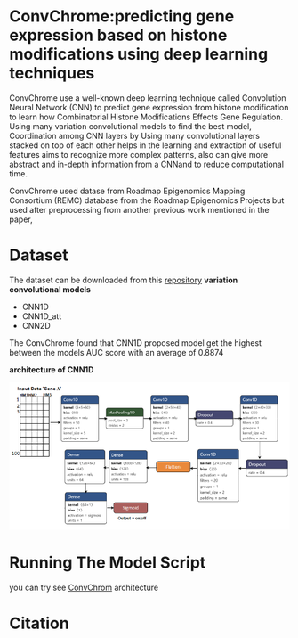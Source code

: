 # ConvChrome:predicting gene expression based on histone modifications using deep learning techniques 
ConvChrome use a well-known deep learning technique called Convolution Neural Network (CNN)  to predict gene expression from histone modification to learn how Combinatorial Histone Modifications Effects Gene Regulation. Using many variation convolutional models to find the best model, Coordination among CNN layers  by Using many convolutional layers stacked on top of each other helps in the learning and extraction of useful features aims to recognize more complex patterns, also can give more abstract and in-depth information from a CNNand to reduce computational time.

ConvChrome used datase from Roadmap Epigenomics Mapping Consortium (REMC) database from the Roadmap Epigenomics Projects but used after preprocessing from another previous work mentioned in the paper, 

# Dataset 
The dataset can be downloaded from this [repository](https://github.com/ly-zhu/CRNN-gene-expression-with-histone-modifications)
__variation convolutional models__
* CNN1D
* CNN1D_att
* CNN2D

The ConvChrome  found that CNN1D proposed model get the highest between the models AUC score with an average of 0.8874 

__architecture of CNN1D__

![Image of CNN1D model from ConvChrom](https://github.com/RaniaHamdy/ConvChrom-GE-prediction-from-HM/blob/master/CNN1D%20model%20.png)

# Running The Model Script

you can try see [ConvChrom](https://github.com/RaniaHamdy/ConvChrom-GE-prediction-from-HM/blob/master/CNN_Model_Variations.ipynb) architecture  

# Citation
